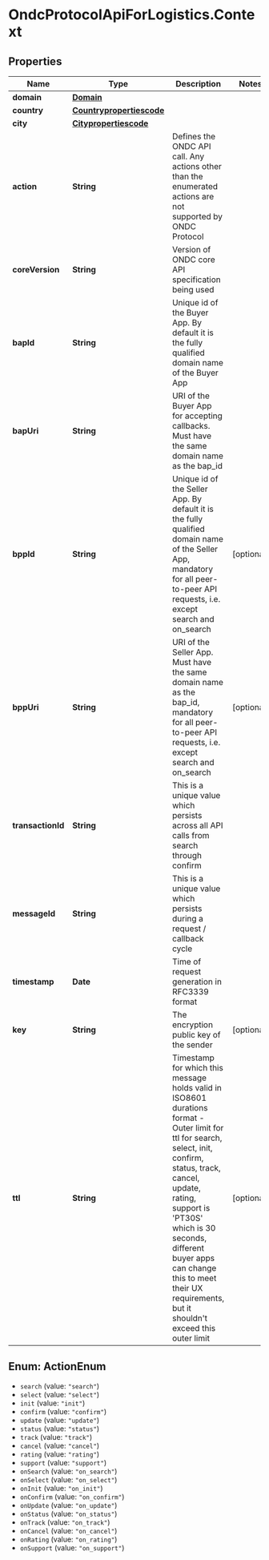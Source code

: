 # OndcProtocolApiForLogistics.Context

## Properties
Name | Type | Description | Notes
------------ | ------------- | ------------- | -------------
**domain** | [**Domain**](Domain.md) |  | 
**country** | [**Countrypropertiescode**](Countrypropertiescode.md) |  | 
**city** | [**Citypropertiescode**](Citypropertiescode.md) |  | 
**action** | **String** | Defines the ONDC API call. Any actions other than the enumerated actions are not supported by ONDC Protocol | 
**coreVersion** | **String** | Version of ONDC core API specification being used | 
**bapId** | **String** | Unique id of the Buyer App. By default it is the fully qualified domain name of the Buyer App | 
**bapUri** | **String** | URI of the Buyer App for accepting callbacks. Must have the same domain name as the bap_id | 
**bppId** | **String** | Unique id of the Seller App. By default it is the fully qualified domain name of the Seller App, mandatory for all peer-to-peer API requests, i.e. except search and on_search | [optional] 
**bppUri** | **String** | URI of the Seller App. Must have the same domain name as the bap_id, mandatory for all peer-to-peer API requests, i.e. except search and on_search | [optional] 
**transactionId** | **String** | This is a unique value which persists across all API calls from search through confirm | 
**messageId** | **String** | This is a unique value which persists during a request / callback cycle | 
**timestamp** | **Date** | Time of request generation in RFC3339 format | 
**key** | **String** | The encryption public key of the sender | [optional] 
**ttl** | **String** | Timestamp for which this message holds valid in ISO8601 durations format - Outer limit for ttl for search, select, init, confirm, status, track, cancel, update, rating, support is &#x27;PT30S&#x27; which is 30 seconds, different buyer apps can change this to meet their UX requirements, but it shouldn&#x27;t exceed this outer limit | [optional] 

<a name="ActionEnum"></a>
## Enum: ActionEnum

* `search` (value: `"search"`)
* `select` (value: `"select"`)
* `init` (value: `"init"`)
* `confirm` (value: `"confirm"`)
* `update` (value: `"update"`)
* `status` (value: `"status"`)
* `track` (value: `"track"`)
* `cancel` (value: `"cancel"`)
* `rating` (value: `"rating"`)
* `support` (value: `"support"`)
* `onSearch` (value: `"on_search"`)
* `onSelect` (value: `"on_select"`)
* `onInit` (value: `"on_init"`)
* `onConfirm` (value: `"on_confirm"`)
* `onUpdate` (value: `"on_update"`)
* `onStatus` (value: `"on_status"`)
* `onTrack` (value: `"on_track"`)
* `onCancel` (value: `"on_cancel"`)
* `onRating` (value: `"on_rating"`)
* `onSupport` (value: `"on_support"`)

